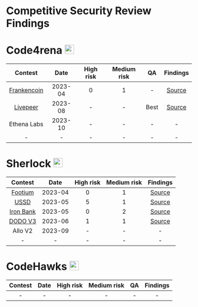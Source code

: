 # Competitive Security Review Findings

# Code4rena <img src="https://cdn-images-1.medium.com/v2/resize:fit:188/1*a5MrWd-dAKVTkB1KgF_E9w@2x.png" width=25 height=25>

| Contest | Date | High risk | Medium risk | QA | Findings |
|:--:|:--:|:--:|:--:|:--:|:--:|
| [Frankencoin](https://code4rena.com/reports/2023-04-frankencoin) | 2023-04 | 0 | 1 | - | [Source](https://github.com/Proxy1967/Security-Review-Findings/blob/main/Code4rena/Frankencoin.md) |
| [Livepeer](https://code4rena.com/reports/2023-08-livepeer) | 2023-08 | - | - | Best | [Source](https://github.com/Proxy1967/Security-Review-Findings/blob/main/Code4rena/Livepeer.md) |
| Ethena Labs | 2023-10 | - | - | - | - |
| - | - | - | - | - | - |

# Sherlock  <img src="https://audits.sherlock.xyz/_next/static/media/sherlock_logo.dc2b3290.svg" width=25 height=25>

| Contest | Date |High risk | Medium risk | Findings |
|:--:|:--:|:--:|:--:|:--:|
| [Footium](https://audits.sherlock.xyz/contests/71/report) | 2023-04 | 0 | 1 | [Source](https://github.com/Proxy1967/Security-Review-Findings/blob/main/Sherlock/Footium.md) |
| [USSD](https://audits.sherlock.xyz/contests/82/report) | 2023-05 | 5 | 1 | [Source](https://github.com/Proxy1967/Security-Review-Findings/blob/main/Sherlock/USSD.md) |
| [Iron Bank](https://audits.sherlock.xyz/contests/84/report) | 2023-05 | 0 | 2 | [Source](https://github.com/Proxy1967/Security-Review-Findings/blob/main/Sherlock/IronBank.md) |
| [DODO V3](https://audits.sherlock.xyz/contests/89/report) | 2023-06 | 1 | 1 | [Source](https://github.com/Proxy1967/Security-Review-Findings/blob/main/Sherlock/DODO_V3.md) |
| Allo V2 | 2023-09 | - | - | - |
| - | - | - | - | - |

# CodeHawks <img src="https://pbs.twimg.com/profile_images/1700276087320657920/TCQQve6f_400x400.jpg" width=25 height=25>

| Contest | Date | High risk | Medium risk | QA | Findings |
|:--:|:--:|:--:|:--:|:--:|:--:|
| - | - | - | - | - | - |

